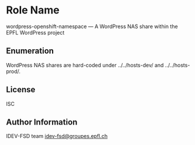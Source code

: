 Role Name
=========

wordpress-openshift-namespace — A WordPress NAS share within the EPFL WordPress project

Enumeration
-----------

WordPress NAS shares are hard-coded under ../../hosts-dev/ and ../../hosts-prod/.

License
-------

ISC

Author Information
------------------

IDEV-FSD team <idev-fsd@groupes.epfl.ch>

